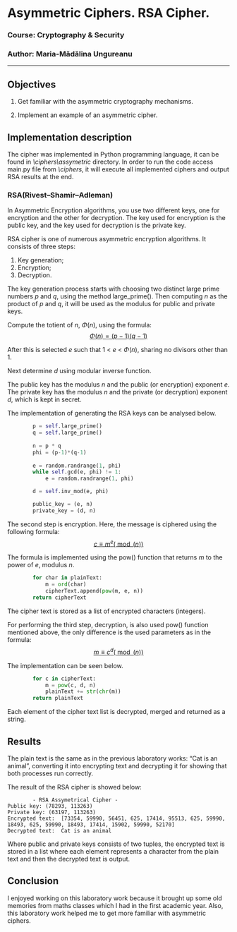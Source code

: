 ﻿
# Asymmetric Ciphers. RSA Cipher.

### Course: Cryptography & Security

### Author:  Maria-Mădălina Ungureanu

----

## Objectives

1. Get familiar with the asymmetric cryptography mechanisms.
    
2.  Implement an example of an asymmetric cipher.
    
## Implementation description

The cipher was implemented in Python programming language, it can be found in *\ciphers\assymetric* directory. In order to run the code access main.py file from *\ciphers*, it will execute all implemented ciphers and output RSA results at the end.

### RSA(**Rivest–Shamir–Adleman**)

In Asymmetric Encryption algorithms, you use two different keys, one for encryption and the other for decryption. The key used for encryption is the public key, and the key used for decryption is the private key.

RSA cipher is one of numerous asymmetric encryption algorithms. It consists of three steps: 
1. Key generation;
2. Encryption;
3. Decryption.

The key generation process starts with choosing two distinct large prime numbers $p$ and $q$, using the method large_prime(). Then computing $n$ as the product of $p$ and $q$, it will be used as the modulus for public and private keys.

Compute the totient of $n$, $\Phi(n)$, using the formula:
[$$ \Phi(n)=(p-1)(q-1)$$](https://sites.google.com/site/danzcosmos/the-rsa-algorithm)   

After this is selected $e$ such that 1 < $e$ < $\Phi(n)$, sharing no divisors other than 1.

Next determine $d$ using modular inverse function.

The public key has the modulus $n$ and the public (or encryption) exponent $e$. The private key has the modulus $n$ and the private (or decryption) exponent $d$, which is kept in secret.

The implementation of generating the RSA keys can be analysed below.

```python
        p = self.large_prime()
        q = self.large_prime()
        
        n = p * q
        phi = (p-1)*(q-1)
        
        e = random.randrange(1, phi)     
        while self.gcd(e, phi) != 1:
            e = random.randrange(1, phi)

        d = self.inv_mod(e, phi)

        public_key = (e, n)
        private_key = (d, n) 
```

The second step is encryption. Here, the message is ciphered using the following formula: [$$c \equiv {m^e (\bmod(n))}$$](https://sites.google.com/site/danzcosmos/the-rsa-algorithm)

The formula is implemented using the pow() function that returns $m$ to the power of $e$, modulus $n$.
```python
        for char in plainText:
            m = ord(char)
            cipherText.append(pow(m, e, n)) 
        return cipherText 
```
The cipher text is stored as a list of encrypted characters (integers).

For performing the third step, decryption, is also used pow() function mentioned above, the only difference is the used parameters as in the formula:
[$$m \equiv {c^d (\bmod(n))}$$](https://sites.google.com/site/danzcosmos/the-rsa-algorithm)

The implementation can be seen below.
```python
        for c in cipherText:
            m = pow(c, d, n)
            plainText += str(chr(m))
        return plainText
```
Each element of the cipher text list is decrypted, merged and returned as a string.


## Results

The plain text is the same as in the previous laboratory works: “Cat is an animal”, converting it into encrypting text and decrypting it for showing that both processes run correctly.

The result of the RSA cipher  is showed below:

```         
        - RSA Assymetrical Cipher -
Public key: (78293, 113263)
Private key: (63197, 113263)
Encrypted text:  [73354, 59990, 56451, 625, 17414, 95513, 625, 59990, 18493, 625, 59990, 18493, 17414, 15902, 59990, 52170]
Decrypted text:  Cat is an animal
```

Where public and private keys consists of two tuples, the encrypted text is stored in a list where each element represents a character from the plain text and then the decrypted text is output.

## Conclusion

I enjoyed working on this laboratory work because it brought up some old memories from maths classes which I had in the first academic year. Also, this laboratory work helped me to get more familiar with asymmetric ciphers.
